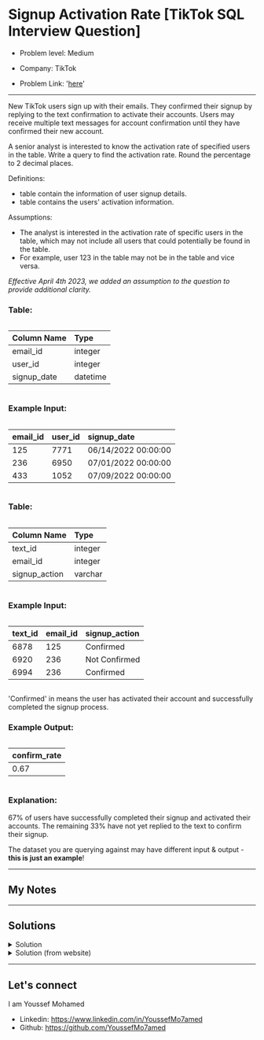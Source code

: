 # Signup Activation Rate [TikTok SQL Interview Question]

- Problem level: Medium

- Company: TikTok
- Problem Link: '[here](https://datalemur.com/questions/signup-confirmation-rate?referralCode=256wYou1)'

---
<p>New TikTok users sign up with their emails. They confirmed their signup by replying to the text confirmation to activate their accounts. Users may receive multiple text messages for account confirmation until they have confirmed their new account.</p>
<p>A senior analyst is interested to know the activation rate of specified users in the <!-- --> table. Write a query to find the activation rate. Round the percentage to 2 decimal places.</p>
<p>Definitions:</p>
<ul>
<li> table contain the information of user signup details.</li>
<li> table contains the users' activation information.</li>
</ul>
<p>Assumptions:</p>
<ul>
<li>The analyst is interested in the activation rate of specific users in the <!-- --> table, which may not include all users that could potentially be found in the <!-- --> table.</li>
<li>For example, user 123 in the <!-- --> table may not be in the <!-- --> table and vice versa.</li>
</ul>
<p><em>Effective April 4th 2023, we added an assumption to the question to provide additional clarity.</em></p>
<h3> Table:</h3>
<div style="overflow-x:auto;margin-bottom:10px"><table><thead><tr><th style="text-align:left"><strong>Column Name</strong></th><th style="text-align:left"><strong>Type</strong></th></tr></thead><tbody><tr><td style="text-align:left">email_id</td><td style="text-align:left">integer</td></tr><tr><td style="text-align:left">user_id</td><td style="text-align:left">integer</td></tr><tr><td style="text-align:left">signup_date</td><td style="text-align:left">datetime</td></tr></tbody></table></div>
<h3> Example Input:</h3>
<div style="overflow-x:auto;margin-bottom:10px"><table><thead><tr><th style="text-align:left"><strong>email_id</strong></th><th style="text-align:left"><strong>user_id</strong></th><th style="text-align:left"><strong>signup_date</strong></th></tr></thead><tbody><tr><td style="text-align:left">125</td><td style="text-align:left">7771</td><td style="text-align:left">06/14/2022 00:00:00</td></tr><tr><td style="text-align:left">236</td><td style="text-align:left">6950</td><td style="text-align:left">07/01/2022 00:00:00</td></tr><tr><td style="text-align:left">433</td><td style="text-align:left">1052</td><td style="text-align:left">07/09/2022 00:00:00</td></tr></tbody></table></div>
<h3> Table:</h3>
<div style="overflow-x:auto;margin-bottom:10px"><table><thead><tr><th style="text-align:left"><strong>Column Name</strong></th><th style="text-align:left"><strong>Type</strong></th></tr></thead><tbody><tr><td style="text-align:left">text_id</td><td style="text-align:left">integer</td></tr><tr><td style="text-align:left">email_id</td><td style="text-align:left">integer</td></tr><tr><td style="text-align:left">signup_action</td><td style="text-align:left">varchar</td></tr></tbody></table></div>
<h3> Example Input:</h3>
<div style="overflow-x:auto;margin-bottom:10px"><table><thead><tr><th style="text-align:left"><strong>text_id</strong></th><th style="text-align:left"><strong>email_id</strong></th><th style="text-align:left"><strong>signup_action</strong></th></tr></thead><tbody><tr><td style="text-align:left">6878</td><td style="text-align:left">125</td><td style="text-align:left">Confirmed</td></tr><tr><td style="text-align:left">6920</td><td style="text-align:left">236</td><td style="text-align:left">Not Confirmed</td></tr><tr><td style="text-align:left">6994</td><td style="text-align:left">236</td><td style="text-align:left">Confirmed</td></tr></tbody></table></div>
<p>'Confirmed' in <!-- --> means the user has activated their account and successfully completed the signup process.</p>
<h3>Example Output:</h3>
<div style="overflow-x:auto;margin-bottom:10px"><table><thead><tr><th style="text-align:left"><strong>confirm_rate</strong></th></tr></thead><tbody><tr><td style="text-align:left">0.67</td></tr></tbody></table></div>
<h3>Explanation:</h3>
<p>67% of users have successfully completed their signup and activated their accounts. The remaining 33% have not yet replied to the text to confirm their signup.</p>
<p>The dataset you are querying against may have different input &amp; output - <strong>this is just an example</strong>!</p>

---

## My Notes

---

## Solutions

<details>
<summary> Solution </summary>

```sql
with count_uniques as (
    SELECT
        COUNT(1) ids
    from
        emails e FULL
        OUTER JOIN texts t on e.email_id = t.email_id
    where
        e.email_id is NULL
        OR t.email_id is NULL
),
count_all_ids as (
    SELECT
        COUNT(DISTINCT email_id) ids
    from
        (
            SELECT
                email_id
            from
                emails
            UNION
            SELECT
                email_id
            from
                texts
        ) ids
)
SELECT
    ROUND(
        (
            select
                ids
            from
                count_uniques
        ) :: decimal /(
            SELECT
                ids
            from
                count_all_ids
        ) :: decimal,
        2
    ) confirm_rate
```

</details>

<details>
<summary> Solution (from website) </summary>
Step 1: Join tables for records with successful confirmations
To start, we will use a LEFT JOIN to connect the emails and texts tables. It's important to note that an INNER JOIN won't work for this question and we'll explain why shortly.

We'll keep only the users who successfully signed up and received a 'Confirmed' text confirmation in the signup_action column located in the texts table.

```sql
SELECT
    texts.email_id,
    emails.email_id
FROM
    emails
    LEFT JOIN texts ON emails.email_id = texts.email_id
    AND texts.signup_action = 'Confirmed';
```

Your output should look something like this:

email_id email_id
125 125
236 236
433
450
Why LEFT JOIN is Necessary in this Query?

Now, it's important to note that not every email_id in the emails table will have a matching value in the texts table, and this is where the LEFT JOIN comes into play.

When we perform a LEFT JOIN, all the rows from the left table (emails in this case) are returned along with matching rows from the right table (texts in this case). If there is no match for a particular row in the right table, then the columns from the right table will be NULL.

If we were to use an INNER JOIN, only the matching rows between the two tables would be returned, effectively filtering out any email_id values from the emails table that do not have a corresponding match in the texts table.

Output from using an INNER JOIN:

email_id email_id
125 125
236 236
This could result in relevant users being excluded from the calculation completely, which is not what we want.

Step 2: Calculate the signup activation rate of users who have confirmed their accounts
Signup Activation Rate = Number of users who confirmed their accounts / Number of users in the emails table

With the given formula, we expressed them in the query below.

```sql
SELECT
    COUNT(texts.email_id) / COUNT(DISTINCT emails.email_id) AS activation_rate
FROM
    emails
    LEFT JOIN texts ON emails.email_id = texts.email_id
    AND texts.signup_action = 'Confirmed';
```

But wait, did you get an activation rate of '0' when you ran the query? That's because dividing an integer with another integer would sometimes result in '0'.

To avoid this, we'll need to cast either the denominator or the numerator to DECIMAL type.

Finally, the ROUND() function is used to truncate the result to 2 decimal places, as specified in the instructions.

```sql
SELECT
    ROUND(
        COUNT(texts.email_id) :: DECIMAL / COUNT(DISTINCT emails.email_id),
        2
    ) AS activation_rate
FROM
    emails
    LEFT JOIN texts ON emails.email_id = texts.email_id
    AND texts.signup_action = 'Confirmed';
```

</details>

---

## Let's connect

I am Youssef Mohamed

- Linkedin: <https://www.linkedin.com/in/YoussefMo7amed>
- Github: <https://github.com/YoussefMo7amed>
